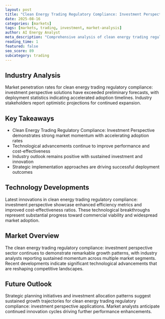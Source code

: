 ```yaml
---
layout: post
title: "Clean Energy Trading Regulatory Compliance: Investment Perspective"
date: 2025-08-16
categories: [markets]
tags: [markets, trading, investment, market-analysis]
author: AI Energy Analyst
meta_description: "Comprehensive analysis of clean energy trading regulatory compliance: investment perspective covering market trends, technology developments, and industry outlook. Discover key insights and future projections."
reading_time: 1
featured: false
seo_score: 89
subcategory: trading
---
```


## Industry Analysis

Market penetration rates for clean energy trading regulatory compliance: investment perspective solutions have exceeded preliminary forecasts, with deployment statistics indicating accelerated adoption timelines. Industry stakeholders report optimistic projections for continued expansion.

## Key Takeaways

- Clean Energy Trading Regulatory Compliance: Investment Perspective demonstrates strong market momentum with accelerating adoption rates
- Technological advancements continue to improve performance and cost-effectiveness
- Industry outlook remains positive with sustained investment and innovation
- Strategic implementation approaches are driving successful deployment outcomes

## Technology Developments

Latest innovations in clean energy trading regulatory compliance: investment perspective showcase enhanced efficiency metrics and improved cost-effectiveness ratios. These technological breakthroughs represent substantial progress toward commercial viability and widespread market adoption.

## Market Overview

The clean energy trading regulatory compliance: investment perspective sector continues to demonstrate remarkable growth patterns, with industry analysts reporting sustained momentum across multiple market segments. Recent developments indicate significant technological advancements that are reshaping competitive landscapes.

## Future Outlook

Strategic planning initiatives and investment allocation patterns suggest sustained growth trajectories for clean energy trading regulatory compliance: investment perspective applications. Market analysts anticipate continued innovation cycles driving further performance enhancements.

